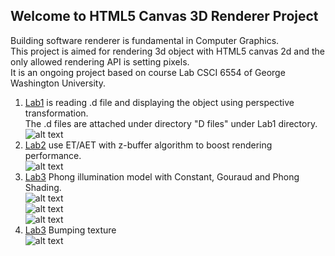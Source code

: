 ## Welcome to HTML5 Canvas 3D Renderer Project
Building software renderer is fundamental in Computer Graphics.<br>
This project is aimed for rendering 3d object with HTML5 canvas 2d and the only allowed rendering API is setting pixels.<br>
It is an ongoing project based on course Lab CSCI 6554 of George Washington University.<br>
1. [Lab1](https://yuandong-chen.github.io/GraphicsLab/Lab1/index.html) is reading .d file and displaying the object using perspective transformation. <br>
The .d files are attached under directory "D files" under Lab1 directory.<br>
![alt text](https://yuandong-chen.github.io/GraphicsLab/Lab1/HW1.gif) <br>
2. [Lab2](https://yuandong-chen.github.io/GraphicsLab/Lab2/index.html) use ET/AET with z-buffer algorithm to boost rendering performance. <br>
![alt text](https://yuandong-chen.github.io/GraphicsLab/Lab2/HW2.gif) <br>
3. [Lab3](https://yuandong-chen.github.io/GraphicsLab/Lab3/index.html) Phong illumination model with Constant, Gouraud and Phong Shading. <br>
![alt text](https://yuandong-chen.github.io/GraphicsLab/Lab2/Constant.gif) <br>
![alt text](https://yuandong-chen.github.io/GraphicsLab/Lab2/Gouraud.gif) <br>
![alt text](https://yuandong-chen.github.io/GraphicsLab/Lab2/Phong.gif) <br>
4. [Lab3](https://yuandong-chen.github.io/GraphicsLab/Lab4/index.html) Bumping texture<br>
![alt text](https://yuandong-chen.github.io/GraphicsLab/Lab2/Rotten_iron_donut.gif) <br>
